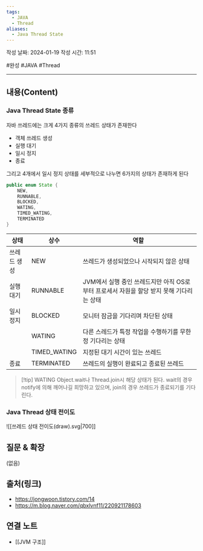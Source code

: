 ```yaml
---
tags:
  - JAVA
  - Thread
aliases:
  - Java Thread State
---
```

작성 날짜: 2024-01-19
작성 시간: 11:51

#완성 #JAVA #Thread 

----
## 내용(Content)
### Java Thread State 종류
자바 쓰레드에는 크게 4가지 종류의 쓰레드 상태가 존재한다

- 객체 쓰레드 생성
- 실행 대기
- 일시 정지
- 종료

그리고 4개에서 일시 정지 상태를 세부적으로 나누면 6가지의 상태가 존재하게 된다

```java
public enum State {
	NEW,
	RUNNABLE,
	BLOCKED,
	WATING,
	TIMED_WATING,
	TERMINATED
}
```

| 상태        | 상수         | 역할                                                                                    |
| ----------- | ------------ | --------------------------------------------------------------------------------------- |
| 쓰레드 생성 | NEW          | 쓰레드가 생성되었으나 시작되지 않은 상태                                                |
| 실행 대기   | RUNNABLE     | JVM에서 실행 중인 쓰레드지만 아직 OS로부터 프로세서 자원을 할당 받지 못해 기다리는 상태 |
| 일시 정지   | BLOCKED      | 모니터 잠금을 기다리며 차단된 상태                                               |
|             | WATING       | 다른 스레드가 특정 작업을 수행하기를 무한정 기다리는 상태                                                                                        |
|             | TIMED_WATING | 지정된 대기 시간이 있는 쓰레드                                                                                        |
| 종료            | TERMINATED             | 쓰레드의 실행이 완료되고 종료된 쓰레드                                                                                        |

>[!tip] WATING
>Object.wait나 Thread.join시 해당 상태가 된다. wait의 경우 notify에 의해 깨어나길 희망하고 있으며, join의 경우 쓰레드가 종료되기를 기다린다.


### Java Thread 상태 전이도
![[쓰레드 상태 전이도(draw).svg|700]]


## 질문 & 확장

(없음)

## 출처(링크)
- https://jongwoon.tistory.com/14
- https://m.blog.naver.com/qbxlvnf11/220921178603

## 연결 노트
- [[JVM 구조]]








